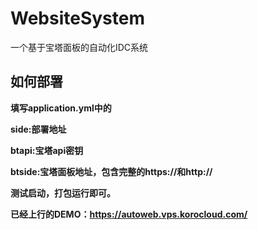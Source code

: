 # WebsiteSystem
一个基于宝塔面板的自动化IDC系统
## 如何部署
**填写application.yml中的**

**side:部署地址**

**btapi:宝塔api密钥**

**btside:宝塔面板地址，包含完整的https://和http://**

**测试启动，打包运行即可。**

**已经上行的DEMO：https://autoweb.vps.korocloud.com/**